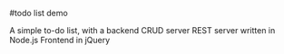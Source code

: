 #todo list demo

A simple to-do list, with a backend CRUD server
REST server written in Node.js
Frontend in jQuery